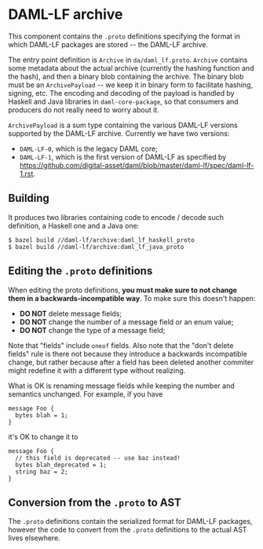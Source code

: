 # DAML-LF archive

This component contains the `.proto` definitions specifying the format
in which DAML-LF packages are stored -- the DAML-LF archive.

The entry point definition is `Archive` in `da/daml_lf.proto`. `Archive`
contains some metadata about the actual archive (currently the hashing
function and the hash), and then a binary blob containing the archive.
The binary blob must be an `ArchivePayload` -- we keep it in binary form
to facilitate hashing, signing, etc. The encoding and decoding of the
payload is handled by Haskell and Java libraries in `daml-core-package`,
so that consumers and producers do not really need to worry about it.

`ArchivePayload` is a sum type containing the various DAML-LF versions
supported by the DAML-LF archive. Currently we have two versions:

* `DAML-LF-0`, which is the legacy DAML core;
* `DAML-LF-1`, which is the first version of DAML-LF as specified by
    <https://github.com/digital-asset/daml/blob/master/daml-lf/spec/daml-lf-1.rst>.

## Building

It produces two libraries containing code to encode / decode such
definition, a Haskell one and a Java one:

```
$ bazel build //daml-lf/archive:daml_lf_haskell_proto
$ bazel build //daml-lf/archive:daml_lf_java_proto
```

## Editing the `.proto` definitions

When editing the proto definitions, **you must make sure to not change
them in a backwards-incompatible way**. To make sure this doesn't happen:

* **DO NOT** delete message fields;
* **DO NOT** change the number of a message field or an enum value;
* **DO NOT** change the type of a message field;

Note that "fields" include `oneof` fields. Also note that the "don't
delete fields" rule is there not because they introduce a backwards
incompatible change, but rather because after a field has been deleted
another commiter might redefine it with a different type without
realizing.

What is OK is renaming message fields while keeping the number and semantics unchanged.
For example, if you have

```
message Foo {
  bytes blah = 1;
}
```

it's OK to change it to

```
message Foo {
  // this field is deprecated -- use baz instead!
  bytes blah_deprecated = 1;
  string baz = 2;
}
```

## Conversion from the `.proto` to AST

The `.proto` definitions contain the serialized format for DAML-LF
packages, however the code to convert from the `.proto` definitions to
the actual AST lives elsewhere.


